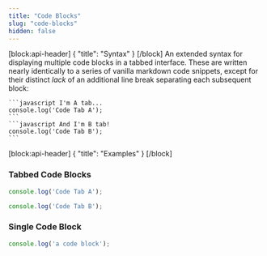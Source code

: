 ```yaml
---
title: "Code Blocks"
slug: "code-blocks"
hidden: false
---
```

[block:api-header]
{
  "title": "Syntax"
}
[/block]
An extended syntax for displaying multiple code blocks in a tabbed interface. These are written nearly identically to a series of vanilla markdown code snippets, except for their distinct *lack* of an additional line break separating each subsequent block:

    ```javascript I'm A tab...
    console.log('Code Tab A');
    ```
    ```javascript And I'm B tab!
    console.log('Code Tab B');
    ```

<!--
### Highlighting

| Highlighting | Language Mode                 |
|:-------------|------------------------------:|
| C            |  `c` `c++` `cpp` `cplusplus`  |
| Docker       |  `dockerfile`                 |
| Go           |  `go`                         |
| HTML/XML     |  `html` `xml`                 |
| Javascript   |  `javascript` `js`            |
| PHP          |  `php`                        |
| Powershell   |  `powershell`                 |
| Python       |  `python` `py`                |
| Ruby         |  `ruby`                       |
| Shell        |  `shell` `bash` `sh`          |
| SQL          |  `sql` `mysql`                |
| Swift        |  `swift`                      |
-->
[block:api-header]
{
  "title": "Examples"
}
[/block]
### Tabbed Code Blocks

```javascript I'm A tab...
console.log('Code Tab A');
```
```javascript And I'm B tab!
console.log('Code Tab B');
```

### Single Code Block

```javascript
console.log('a code block');
```

<!--
## Custom CSS

```css Theme Variables
.markdown-body {
  --md-code-background: #080015;
  --md-code-text: white;
  --md-code-tabs: #4a2a7b;
  --md-code-radius: 5px;
}
```
-->